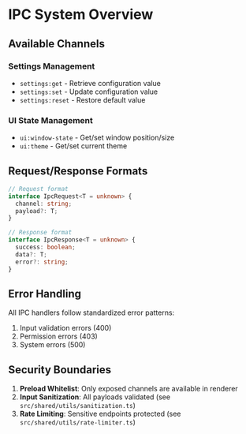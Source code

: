 # IPC System Overview

## Available Channels

### Settings Management
- `settings:get` - Retrieve configuration value
- `settings:set` - Update configuration value
- `settings:reset` - Restore default value

### UI State Management
- `ui:window-state` - Get/set window position/size
- `ui:theme` - Get/set current theme

## Request/Response Formats

```typescript
// Request format
interface IpcRequest<T = unknown> {
  channel: string;
  payload?: T;
}

// Response format
interface IpcResponse<T = unknown> {
  success: boolean;
  data?: T;
  error?: string;
}
```

## Error Handling
All IPC handlers follow standardized error patterns:
1. Input validation errors (400)
2. Permission errors (403)
3. System errors (500)

## Security Boundaries
1. **Preload Whitelist**: Only exposed channels are available in renderer
2. **Input Sanitization**: All payloads validated (see `src/shared/utils/sanitization.ts`)
3. **Rate Limiting**: Sensitive endpoints protected (see `src/shared/utils/rate-limiter.ts`)
